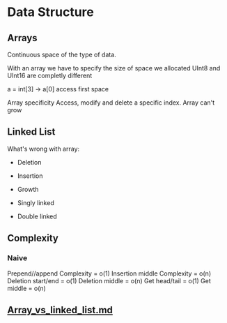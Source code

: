# Data Structure

## Arrays

Continuous space of the type of data.

With an array we have to specify the size of space we allocated  UInt8 and UInt16 are completly different

a = int[3] -> a[0] access first space

Array specificity Access, modify and delete a specific index. Array can't grow

## Linked List

What's wrong with array:
* Deletion
* Insertion
* Growth

* Singly linked
* Double linked

## Complexity

### Naive

Prepend//append Complexity = o(1)
Insertion middle Complexity = o(n)
Deletion start/end = o(1)
Deletion middle = o(n)
Get head/tail = o(1)
Get middle = o(n)

## [Array_vs_linked_list.md](Array_vs_linked_list.md)